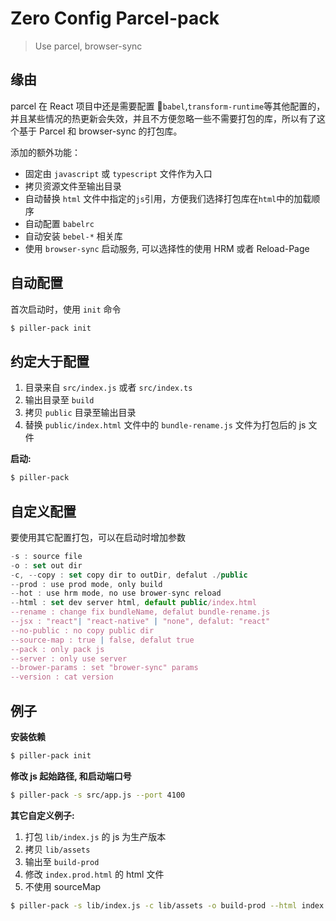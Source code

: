 # Zero Config Parcel-pack

> Use parcel, browser-sync

## 缘由

parcel 在 React 项目中还是需要配置 `babel`,`transform-runtime`等其他配置的，并且某些情况的热更新会失效，并且不方便忽略一些不需要打包的库，所以有了这个基于 Parcel 和 browser-sync 的打包库。

添加的额外功能：

- 固定由 `javascript` 或 `typescript` 文件作为入口
- 拷贝资源文件至输出目录
- 自动替换 `html` 文件中指定的`js`引用，方便我们选择打包库在`html`中的加载顺序
- 自动配置 `babelrc`
- 自动安装 `bebel-*` 相关库
- 使用 `browser-sync` 启动服务, 可以选择性的使用 HRM 或者 Reload-Page

## 自动配置

首次启动时，使用 `init` 命令

```sh
$ piller-pack init
```

## 约定大于配置

1.  目录来自 `src/index.js` 或者 `src/index.ts`
2.  输出目录至 `build`
3.  拷贝 `public` 目录至输出目录
4.  替换 `public/index.html` 文件中的 `bundle-rename.js` 文件为打包后的 js 文件

**启动:**

```sh
$ piller-pack
```

## 自定义配置

要使用其它配置打包，可以在启动时增加参数

```js
-s : source file
-o : set out dir
-c, --copy : set copy dir to outDir, defalut ./public
--prod : use prod mode, only build
--hot : use hrm mode, no use brower-sync reload
--html : set dev server html, default public/index.html
--rename : change fix bundleName, defalut bundle-rename.js
--jsx : "react"| "react-native" | "none", defalut: "react"
--no-public : no copy public dir
--source-map : true | false, defalut true
--pack : only pack js
--server : only use server
--brower-params : set "brower-sync" params
--version : cat version
```

## 例子

**安装依赖**

```sh
$ piller-pack init
```

**修改 js 起始路径, 和启动端口号**

```sh
$ piller-pack -s src/app.js --port 4100
```

**其它自定义例子:**

1.  打包 `lib/index.js` 的 js 为生产版本
2.  拷贝 `lib/assets`
3.  输出至 `build-prod`
4.  修改 `index.prod.html` 的 html 文件
5.  不使用 sourceMap

```sh
$ piller-pack -s lib/index.js -c lib/assets -o build-prod --html index.prod.html --source-map false --prod
```

